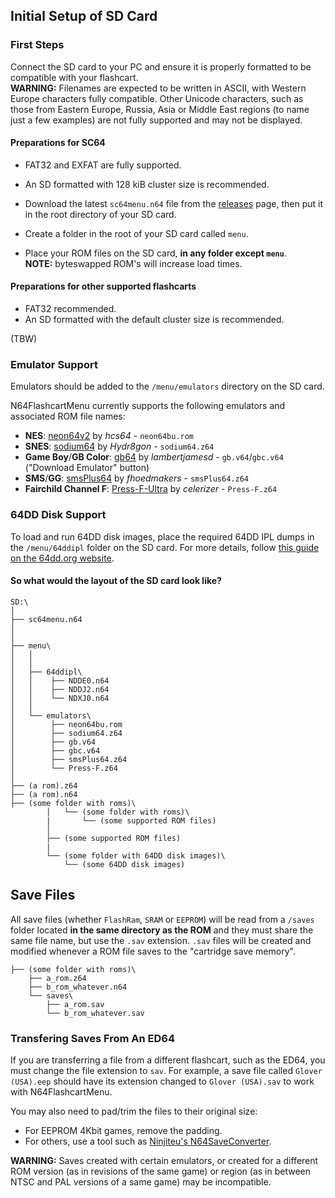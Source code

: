 ## Initial Setup of SD Card

### First Steps
Connect the SD card to your PC and ensure it is properly formatted to be compatible with your flashcart.  
**WARNING:** Filenames are expected to be written in ASCII, with Western Europe characters fully compatible. Other Unicode characters, such as those from Eastern Europe, Russia, Asia or Middle East regions (to name just a few examples) are not fully supported and may not be displayed.

#### Preparations for SC64
- FAT32 and EXFAT are fully supported.
- An SD formatted with 128 kiB cluster size is recommended.

- Download the latest `sc64menu.n64` file from the [releases](https://github.com/Polprzewodnikowy/N64FlashcartMenu/releases/) page, then put it in the root directory of your SD card.
- Create a folder in the root of your SD card called `menu`.
- Place your ROM files on the SD card, **in any folder except `menu`**.  
**NOTE:** byteswapped ROM's will increase load times.

#### Preparations for other supported flashcarts
- FAT32 recommended.
- An SD formatted with the default cluster size is recommended.

(TBW)


### Emulator Support
Emulators should be added to the `/menu/emulators` directory on the SD card.

N64FlashcartMenu currently supports the following emulators and associated ROM file names:
- **NES**: [neon64v2](https://github.com/hcs64/neon64v2/releases) by *hcs64* - `neon64bu.rom`
- **SNES**: [sodium64](https://github.com/Hydr8gon/sodium64/releases) by *Hydr8gon* - `sodium64.z64`
- **Game Boy**/**GB Color**: [gb64](https://lambertjamesd.github.io/gb64/romwrapper/romwrapper.html) by *lambertjamesd* - `gb.v64`/`gbc.v64` ("Download Emulator" button)
- **SMS**/**GG**: [smsPlus64](https://github.com/fhoedemakers/smsplus64/releases) by *fhoedmakers* - `smsPlus64.z64`
- **Fairchild Channel F**: [Press-F-Ultra](https://github.com/celerizer/Press-F-Ultra/releases) by *celerizer* - `Press-F.z64`


### 64DD Disk Support
To load and run 64DD disk images, place the required 64DD IPL dumps in the `/menu/64ddipl` folder on the SD card.
For more details, follow [this guide on the 64dd.org website](https://64dd.org/tutorial_sc64.html).


#### So what would the layout of the SD card look like?
```plaintext
SD:\
│
├── sc64menu.n64
│
│
├── menu\
│   │
│   │
│   ├── 64ddipl\
│   │    ├── NDDE0.n64
│   │    ├── NDDJ2.n64
│   │    └── NDXJ0.n64
│   │    
│   └── emulators\
│        ├── neon64bu.rom
│        ├── sodium64.z64
│        ├── gb.v64
│        ├── gbc.v64
│        ├── smsPlus64.z64
│        └── Press-F.z64
│
├── (a rom).z64
├── (a rom).n64
├── (some folder with roms)\
        │   └── (some folder with roms)\
        |       └── (some supported ROM files)
        │
        ├── (some supported ROM files)
        |
        └── (some folder with 64DD disk images)\
            └── (some 64DD disk images)
```


## Save Files
All save files (whether `FlashRam`, `SRAM` or `EEPROM`) will be read from a `/saves` folder located **in the same directory as the ROM** 
and they must share the same file name, but use the `.sav` extension. `.sav` files will be created and modified whenever a ROM file saves to 
the "cartridge save memory".

```plaintext
├── (some folder with roms)\
    ├── a_rom.z64
    ├── b_rom_whatever.n64
    └── saves\
        ├── a_rom.sav
        └── b_rom_whatever.sav
```

### Transfering Saves From An ED64
If you are transferring a file from a different flashcart, such as the ED64, you must change the file extension to `sav`. 
For example, a save file called `Glover (USA).eep` should have its extension changed to `Glover (USA).sav` to work with N64FlashcartMenu.

You may also need to pad/trim the files to their original size:
- For EEPROM 4Kbit games, remove the padding.
- For others, use a tool such as [Ninjiteu's N64SaveConverter](https://github.com/Ninjiteu/N64SaveConverter).

**WARNING:** Saves created with certain emulators, or created for a different ROM version (as in revisions of the same game) 
or region (as in between NTSC and PAL versions of a same game) may be incompatible.
